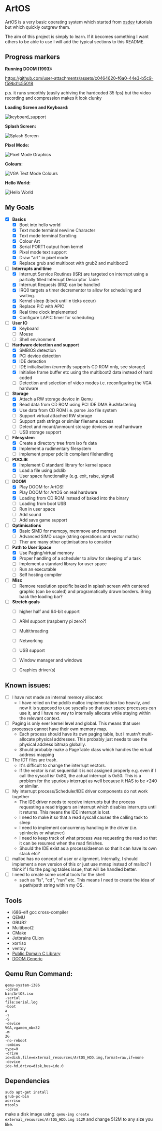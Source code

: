 # ArtOS
ArtOS is a very basic operating system which started from [osdev](https://wiki.osdev.org/Bare_Bones) tutorials but which quickly outgrew them.

The aim of this project is simply to learn. If it becomes something I want others to be able to use I will add the typical sections to this README.

## Progress markers

**Running DOOM (1993):**

https://github.com/user-attachments/assets/c0464620-f6a0-44e3-b5c9-f59bd1c55018

p.s. it runs smoothly (easily achiving the hardcoded 35 fps) but the video recording and compression makes it look clunky

**Loading Screen and Keyboard:**

![keyboard_support](https://github.com/user-attachments/assets/8fea2d96-1281-46d2-94d4-97fe90898c3f)

**Splash Screen:**

![Splash Screen](https://github.com/user-attachments/assets/7e11bf7d-7b6a-4f3f-b169-63956f5d99e4)


**Pixel Mode:**

![Pixel Mode Graphics](https://github.com/user-attachments/assets/7409c5e2-a6e2-4e1f-a4d6-326ad56a3bef)


**Colours:**

![VGA Text Mode Colours](https://github.com/user-attachments/assets/185d925c-64bc-4986-af92-3fdbf05f513e)


**Hello World:**

![Hello World](https://github.com/user-attachments/assets/27ce4931-914b-4c4e-bdbf-f9c89d69ac8a)

## My Goals
- [x] **Basics**
  - [x] Boot into hello world
  - [x] Text mode terminal newline Character
  - [x] Text mode terminal Scrolling
  - [x] Colour Art
  - [x] Serial PORT1 output from kernel
  - [x] Pixel mode text support
  - [x] Draw "art" in pixel mode
  - [x] Replace grub and multiboot with grub2 and multiboot2
- [ ] **Interrupts and time**
  - [x] Interrupt Service Routines (ISR) are targeted on interrupt using a partially filled Interrupt Descriptor Table
  - [x] Interrupt Requests (IRQ) can be handled
  - [x] IRQ0 targets a timer decrementor to allow for scheduling and waiting.
  - [x] Kernel sleep (block until n ticks occur)
  - [x] Replace PIC with APIC
  - [x] Real time clock implemented
  - [x] Configure LAPIC timer for scheduling
- [ ] **User IO**
  - [x] Keyboard
  - [ ] Mouse
  - [ ] Shell environment
- [ ] **Hardware detection and support**
  - [x] SMBIOS detection
  - [x] PCI device detection
  - [x] IDE detection
  - [ ] IDE initialisation (currently supports CD ROM only, see storage)
  - [x] Initialise frame buffer etc using the multiboot2 data instead of hard coded
  - [ ] Detection and selection of video modes i.e. reconfiguring the VGA hardware
- [ ] **Storage**
  - [x] Attach a RW storage device in Qemu
  - [x] Read data from CD ROM using PCI IDE DMA BusMastering
  - [x] Use data from CD ROM i.e. parse .iso file system
  - [ ] Support virtual attached RW storage
  - [ ] Support path strings or similar filename access
  - [ ] Detect and mount/unmount storage devices on real hardware
  - [ ] USB storage support
- [ ] **Filesystem**
  - [x] Create a directory tree from iso fs data
  - [x] Implement a rudimentary filesystem
  - [ ] implement proper pdclib compliant filehandling
- [ ] **PDCLIB**
  - [x] Implement C standard library for kernel space
  - [x] Load a file using pdclib
  - [ ] User space functionality (e.g. exit, raise, signal)
- [ ] **DOOM**
  - [x] Play DOOM for ArtOS!
  - [x] Play DOOM for ArtOS on real hardware
  - [x] Loading from CD ROM instead of baked into the binary
  - [ ] Loading from boot USB
  - [ ] Run in user space
  - [ ] Add sound
  - [ ] Add save game support
- [ ] **Optimisations**
  - [x] Basic SIMD for memcpy, memmove and memset
  - [ ] Advanced SIMD usage (string operations and vector maths)
  - [ ] Ther are many other optimisations to consider
- [ ] **Path to User Space**
  - [x] Use Paging/virtual memory
  - [x] Proper handling of a scheduler to allow for sleeping of a task
  - [ ] Implement a standard library for user space
  - [ ] Run an executable
  - [ ] Self hosting compiler
- [ ] **Misc**
  - [ ] Remove resolution specific baked in splash screen with centered graphic (can be scaled) and programatically drawn borders. Bring back the loading bar?
- [ ] **Stretch goals**
  - [ ] higher half and 64-bit support
  - [ ] ARM support (raspberry pi zero?)
  - [ ] Multithreading
  - [ ] Networking
  - [ ] USB support
  - [ ] Window manager and windows
  - [ ] Graphics driver(s)


## Known issues:

- [ ] I have not made an internal memory allocator.
  - I have relied on the pdclib malloc implementation too heavily, and now it is supposed to use syscalls so that user space processes can use it, and I have no way to internally allocate while staying within the relevant context.
- [ ] Paging is only ever kernel level and global. This means that user processes cannot have their own memory map.
  - Each process should have its own paging table, but I mustn't multi-allocate physical addresses. This probably just needs to use the physical address bitmap globally.
  - Should probably make a PageTable class which handles the virtual address mapping
- [ ] The IDT files are trash.
  - It's difficult to change the interrupt vectors.
  - If the vector is not sequential it is not assigned properly e.g. even if I call the syscall isr 0x80, the actual interrupt is 0x50. This is a problem for the spurious interrupt as well because it HAS to be >240 or similar.
- [ ] My interrupt process/Scheduler/IDE driver components do not work together
  - The IDE driver needs to receive interrupts but the process requesting a read triggers an interrupt which disables interrupts until it returns. This means the IDE interrupt is lost.
  - I need to make it so that a read syscall causes the calling task to sleep
  - I need to implement concurrency handling in the driver (i.e. spinlocks or whatever)
  - I need to keep track of what process was requesting the read so that it can be resumed when the read finishes.
  - Should the IDE exist as a process/daemon so that it can have its own stack etc?
- [ ] malloc has no concept of user or alignment. Internally, I should implement a new version of this or just use mmap instead of malloc? I think if I fix the paging tables issue, that will be handled better.
- [ ] I need to create some useful tools for the shell
  - such as "ls", "cd", "run" etc. This means I need to create the idea of a path/path string within my OS.

## Tools
- i686-elf gcc cross-compiler
- QEMU
- GRUB2
- Multiboot2
- CMake
- Jetbrains CLion
- xorriso
- ventoy
- [Public Domain C Library](https://github.com/DevSolar/pdclib)
- [DOOM Generic](https://github.com/ozkl/doomgeneric)

## Qemu Run Command:

```
qemu-system-i386
-cdrom
bin/ArtOS.iso
-serial
file:serial.log
-boot
a
-s
-S
-device
VGA,vgamem_mb=32
-m
2G
-no-reboot
-smbios
type=0
-drive
id=disk,file=external_resources/ArtOS_HDD.img,format=raw,if=none
-device
ide-hd,drive=disk,bus=ide.0
```

## Dependencies

```
sudo apt-get install 
grub-pc-bin
xorriso
mtools
```

make a disk image using:
`qemu-img create external_resources/ArtOS_HDD.img 512M` and change 512M to any size you like.